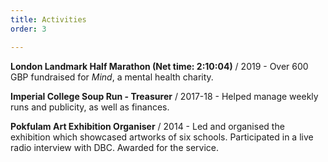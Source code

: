```yaml
---
title: Activities
order: 3

---
```

**London Landmark Half Marathon (Net time: 2:10:04)** / 2019 - Over 600 GBP fundraised for *Mind*, a mental health charity.

**Imperial College Soup Run - Treasurer** / 2017-18 - Helped manage weekly runs and publicity, as well as finances.

**Pokfulam Art Exhibition Organiser** / 2014 - Led and organised the exhibition which showcased artworks of six schools. Participated in a live radio interview with DBC. Awarded for the service.
